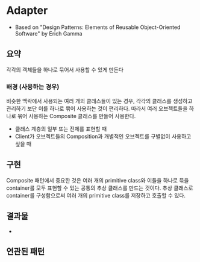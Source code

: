 # Adapter
- Based on "Design Patterns: Elements of Reusable Object-Oriented Software" by Erich Gamma

## 요약
각각의 객체들을 하나로 묶어서 사용할 수 있게 만든다

### 배경 (사용하는 경우)
비슷한 맥락에서 사용되는 여러 개의 클래스들이 있는 경우, 각각의 클래스를 생성하고 관리하기 보단
이를 하나로 묶어 사용하는 것이 편리하다.
따라서 여러 오브젝트들을 하나로 묶어 사용하는 Composite 클래스를 만들어 사용한다.

- 클래스 계층의 일부 또는 전체를 표현할 때
- Client가 오브젝트들의 Composition과 개별적인 오브젝트를 구별없이 사용하고 싶을 때

## 구현
Composite 패턴에서 중요한 것은 여러 개의 primitive class와 이들을 하나로 묶을 container를 모두 표현할 수 있는 공통의 추상 클래스를 만드는 것이다.
추상 클래스로 container를 구성함으로써 여러 개의 primitive class를 저장하고 호출할 수 있다.

## 결과물

-
## 연관된 패턴
